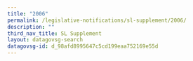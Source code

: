 ```yaml
---
title: "2006"
permalink: /legislative-notifications/sl-supplement/2006/
description: ""
third_nav_title: SL Supplement
layout: datagovsg-search
datagovsg-id: d_98afd8995647c5cd199eaa752169e55d
---
```

